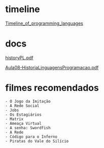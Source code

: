 # timeline

[Timeline_of_programming_languages](https://en.wikipedia.org/wiki/Timeline_of_programming_languages)

# docs

[historyPL.pdf](https://homepages.dcc.ufmg.br/~fernando/classes/dcc024/ementa/readingMat/historyPL.pdf)   

[Aula08-HistoriaLinguagensProgramacao.pdf](https://edisciplinas.usp.br/pluginfile.php/3439710/mod_resource/content/1/Aula08-HistoriaLinguagensProgramacao.pdf) 

# filmes recomendados
    - O Jogo da Imitação
    - A Rede Social
    - Jobs
    - Os Estagiários
    - Matrix
    - Ameaça Virtual
    - A senha: Swordfish
    - A Rede
    - Código para o Inferno
    - Piratas do Vale do Silício
